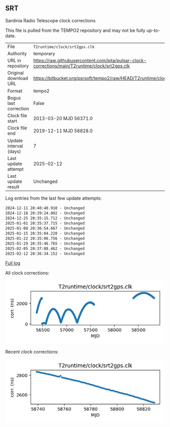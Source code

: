 
## SRT

Sardinia Radio Telescope clock corrections

This file is pulled from the TEMPO2 repository and may not be fully
up-to-date.

|     |     |
|:--- |:--- |
| File | `T2runtime/clock/srt2gps.clk` |
| Authority | temporary |
| URL in repository | <https://raw.githubusercontent.com/ipta/pulsar-clock-corrections/main/T2runtime/clock/srt2gps.clk> |
| Original download URL | <https://bitbucket.org/psrsoft/tempo2/raw/HEAD/T2runtime/clock/srt2gps.clk> |
| Format | tempo2 |
| Bogus last correction | False |
| Clock file start | 2013-03-20 MJD 56371.0 |
| Clock file end | 2019-12-11 MJD 58828.0 |
| Update interval (days) | 7 |
| Last update attempt | 2025-02-12 |
| Last update result | Unchanged |

Log entries from the last few update attempts:
```
2024-12-11 20:40:40.910 - Unchanged
2024-12-18 20:39:24.802 - Unchanged
2024-12-25 20:35:15.712 - Unchanged
2025-01-01 20:35:37.715 - Unchanged
2025-01-08 20:36:54.667 - Unchanged
2025-01-15 20:35:04.220 - Unchanged
2025-01-22 20:35:06.756 - Unchanged
2025-01-29 20:35:46.765 - Unchanged
2025-02-05 20:37:08.462 - Unchanged
2025-02-12 20:36:34.152 - Unchanged
```
[Full log](https://raw.githubusercontent.com/ipta/pulsar-clock-corrections/main/log/T2runtime/clock/srt2gps.clk.log)


All clock corrections:

![plot of all clock corrections](srt2gps.clk.png "All corrections")

Recent clock corrections:

![plot of recent clock corrections](srt2gps.clk.short.png "Recent corrections")

